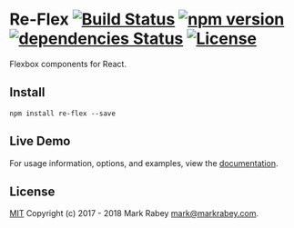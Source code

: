# Re-Flex [![Build Status](https://img.shields.io/travis/MarkRabey/re-flex.svg)](https://travis-ci.org/MarkRabey/re-flex) [![npm version](https://img.shields.io/npm/v/re-flex.svg)](https://www.npmjs.com/package/re-flex) [![dependencies Status](https://img.shields.io/david/MarkRabey/re-flex.svg)](https://david-dm.org/MarkRabey/re-flex) [![License](https://img.shields.io/github/license/MarkRabey/re-flex.svg)](https://github.com/MarkRabey/re-flex/blob/master/LICENSE.md)
Flexbox components for React.

## Install
```shell
npm install re-flex --save
```

## Live Demo
For usage information, options, and examples, view the <a href="//markrabey.github.io/re-flex" target="_blank">documentation</a>.

## License
[MIT](https://github.com/MarkRabey/re-flex/blob/master/LICENSE.md) Copyright (c) 2017 - 2018 Mark Rabey <mark@markrabey.com>.
